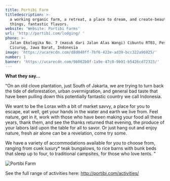 ```yaml
---
title: Portibi Farm
titledescription: >-
  a working organic farm, a retreat, a place to dream, and create-beautiful
  things, fantastic flavors.
website: 'Website: Portibi Farms'
url: 'http://portibi.com/lodging/ '
phone: >-
  Jalan Ekologika No. 7 (masuk dari Jalan Alas Wangi) Cibuntu RT03, Pesawahan,
  Cicurug, Jawa Barat, Indonesia
image: 'https://ucarecdn.com/d8d040ff-7bf6-422e-ad39-bcc322a96925/'
number: 1
banner: 'https://ucarecdn.com/96002b0f-1a9e-47c0-9b91-b5426cd72323/'
---
```

**What they say…** 

“On an old clove plantation, just South of Jakarta, we are trying to turn back the tide of deforestation, urban overmigration, and general bad taste that have been pulling down this potentially fantastic country we call Indonesia.

We want to be the Lorax with a bit of market savvy, a place for you to escape, eat well, get your hands in the water and earth we live from.  Feel nature, get in it, work with those who have been making your food all these years, thank them, and see the thanks returned that evening, the produce of your labors laid upon the table for all to savor.   Or just hang out and enjoy nature, fresh air alone can be a revelation, come try some.

We have a variety of accommodations available for you to choose from, ranging from cuek luxury* teak bungalows, to rice barns with bunk beds that sleep up to four, to traditional campsites, for those who love tents.
"

![Portibi Farm](https://ucarecdn.com/06f7df9e-5ebc-45ae-9831-4ba12570e14b/ "Portibi Farm")

See the full range of activities here: http://portibi.com/activities/
